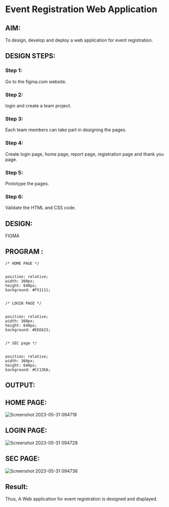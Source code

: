 # Event Registration Web Application

## AIM:
To design, develop and deploy a web application for event registration.

## DESIGN STEPS:

### Step 1:
Go to the figma.com website.

### Step 2:
login and create a team project.

### Step 3:
Each team members can take part in designing the pages.

### Step 4:
Create login page, home page, report page, registration page and thank you page.

### Step 5:
Prototype the pages.

### Step 6:
Validate the HTML and CSS code.

## DESIGN:

FIGMA

## PROGRAM :
```
/* HOME PAGE */


position: relative;
width: 360px;
height: 640px;
background: #F51111;


/* LOGIN PAGE */


position: relative;
width: 360px;
height: 640px;
background: #EEE623;


/* SEC page */


position: relative;
width: 360px;
height: 640px;
background: #CC13EA;

```
## OUTPUT:

## HOME PAGE:
![Screenshot 2023-05-31 094718](https://github.com/Brindha77/event-registration/assets/118889143/c179d5ab-f870-468a-b278-31da6313a2dc)

## LOGIN PAGE:
![Screenshot 2023-05-31 094728](https://github.com/Brindha77/event-registration/assets/118889143/ba6c0bba-79fb-456c-8369-78815254d59d)

## SEC PAGE:
![Screenshot 2023-05-31 094736](https://github.com/Brindha77/event-registration/assets/118889143/57440ea4-2fbb-47f0-97e8-eee5483b4d50)


## Result:
Thus, A Web application for event registration is designed and displayed.
